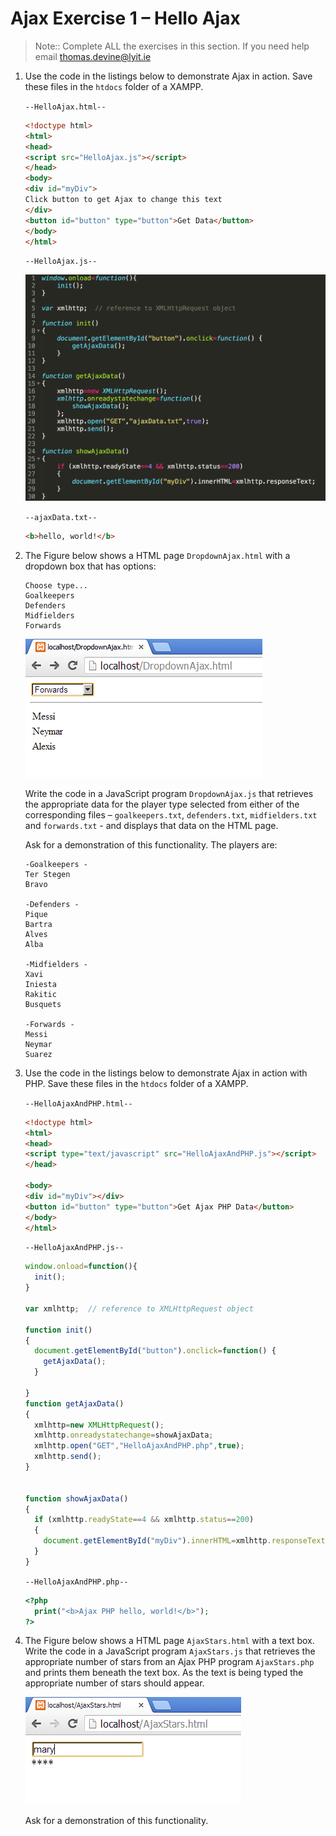 # Ajax Exercise 1 – Hello Ajax
		
> Note:: Complete ALL the exercises in this section.  If you need help email thomas.devine@lyit.ie


1.	Use the code in the listings below to demonstrate Ajax in action. Save these files in the ``htdocs`` folder of a XAMPP.

	``--HelloAjax.html--``

	```html
	<!doctype html>
	<html>
	<head>
	<script src="HelloAjax.js"></script>
	</head>
	<body>
	<div id="myDiv">
	Click button to get Ajax to change this text
	</div>
	<button id="button" type="button">Get Data</button>
	</body>
	</html>

	```


	``--HelloAjax.js--``

	![alt text](../images/HelloAjax_js2.png "Ajax Template JS file")


	``--ajaxData.txt--``

	```html
	<b>hello, world!</b>

	```

1.	The Figure below shows a HTML page ``DropdownAjax.html`` with a dropdown box that has options:

	```
	Choose type...
	Goalkeepers
	Defenders
	Midfielders
	Forwards

	```

	![alt text](../images/DropdownAjax.png "")

	Write the code in a JavaScript program ``DropdownAjax.js`` that retrieves the appropriate data for the player type selected from either of the corresponding files – ``goalkeepers.txt``, ``defenders.txt``, ``midfielders.txt`` and ``forwards.txt`` - and displays that data on the HTML page.

	Ask for a demonstration of this functionality. The players are:

	```
	-Goalkeepers -
	Ter Stegen
	Bravo

	-Defenders -
	Pique
	Bartra
	Alves
	Alba

	-Midfielders -
	Xavi
	Iniesta
	Rakitic
	Busquets

	-Forwards -
	Messi
	Neymar
	Suarez
	
	```

1.	Use the code in the listings below to demonstrate Ajax in action with PHP. Save these files in the ``htdocs`` folder of a XAMPP.

	``--HelloAjaxAndPHP.html--``

	```html
	<!doctype html>
	<html>
	<head>
	<script type="text/javascript" src="HelloAjaxAndPHP.js"></script>
	</head>

	<body>
	<div id="myDiv"></div>
	<button id="button" type="button">Get Ajax PHP Data</button>
	</body>
	</html>

	```

	``--HelloAjaxAndPHP.js--``

	```javascript
	window.onload=function(){
	  init();
	}

	var xmlhttp;  // reference to XMLHttpRequest object

	function init()
	{
	  document.getElementById("button").onclick=function() {
	    getAjaxData();
	  }

	}
	function getAjaxData()
	{
	  xmlhttp=new XMLHttpRequest();
	  xmlhttp.onreadystatechange=showAjaxData;
	  xmlhttp.open("GET","HelloAjaxAndPHP.php",true);
	  xmlhttp.send();
	}


	function showAjaxData()
	{
	  if (xmlhttp.readyState==4 && xmlhttp.status==200)
	  {
	    document.getElementById("myDiv").innerHTML=xmlhttp.responseText;
	  }
	}

	```

	``--HelloAjaxAndPHP.php--``

	```php	
	<?php
	  print("<b>Ajax PHP hello, world!</b>");
	?>

	```


1.	The Figure below shows a HTML page ``AjaxStars.html`` with a text box. Write the code in a JavaScript program ``AjaxStars.js`` that retrieves the appropriate number of stars from an Ajax PHP program ``AjaxStars.php`` and prints them beneath the text box. As the text is being typed the appropriate number of stars should appear.

	![alt text](../images/ajaxStars.png "Ajax Stars")

	Ask for a demonstration of this functionality.

